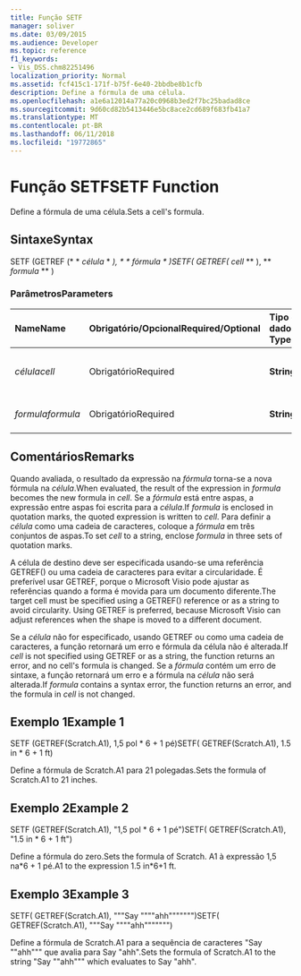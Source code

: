 ```yaml
---
title: Função SETF
manager: soliver
ms.date: 03/09/2015
ms.audience: Developer
ms.topic: reference
f1_keywords:
- Vis_DSS.chm82251496
localization_priority: Normal
ms.assetid: fcf415c1-171f-b75f-6e40-2bbdbe8b1cfb
description: Define a fórmula de uma célula.
ms.openlocfilehash: a1e6a12014a77a20c0968b3ed2f7bc25badad8ce
ms.sourcegitcommit: 9d60cd82b5413446e5bc8ace2cd689f683fb41a7
ms.translationtype: MT
ms.contentlocale: pt-BR
ms.lasthandoff: 06/11/2018
ms.locfileid: "19772865"
---
```

# <a name="setf-function"></a><span data-ttu-id="20dda-103">Função SETF</span><span class="sxs-lookup"><span data-stu-id="20dda-103">SETF Function</span></span>

<span data-ttu-id="20dda-104">Define a fórmula de uma célula.</span><span class="sxs-lookup"><span data-stu-id="20dda-104">Sets a cell's formula.</span></span> 
  
## <a name="syntax"></a><span data-ttu-id="20dda-105">Sintaxe</span><span class="sxs-lookup"><span data-stu-id="20dda-105">Syntax</span></span>

<span data-ttu-id="20dda-106">SETF (GETREF (* * *célula* * *), * * *fórmula* * *)</span><span class="sxs-lookup"><span data-stu-id="20dda-106">SETF( GETREF(** *cell* ** ), ** *formula* ** )</span></span> 
  
### <a name="parameters"></a><span data-ttu-id="20dda-107">Parâmetros</span><span class="sxs-lookup"><span data-stu-id="20dda-107">Parameters</span></span>

|<span data-ttu-id="20dda-108">**Name**</span><span class="sxs-lookup"><span data-stu-id="20dda-108">**Name**</span></span>|<span data-ttu-id="20dda-109">**Obrigatório/Opcional**</span><span class="sxs-lookup"><span data-stu-id="20dda-109">**Required/Optional**</span></span>|<span data-ttu-id="20dda-110">**Tipo de dados**</span><span class="sxs-lookup"><span data-stu-id="20dda-110">**Data Type**</span></span>|<span data-ttu-id="20dda-111">**Descrição**</span><span class="sxs-lookup"><span data-stu-id="20dda-111">**Description**</span></span>|
|:-----|:-----|:-----|:-----|
| <span data-ttu-id="20dda-112">_célula_</span><span class="sxs-lookup"><span data-stu-id="20dda-112">_cell_</span></span> <br/> |<span data-ttu-id="20dda-113">Obrigatório</span><span class="sxs-lookup"><span data-stu-id="20dda-113">Required</span></span>  <br/> |<span data-ttu-id="20dda-114">**String**</span><span class="sxs-lookup"><span data-stu-id="20dda-114">**String**</span></span> <br/> |<span data-ttu-id="20dda-115">A célula cuja fórmula deve ser definida.</span><span class="sxs-lookup"><span data-stu-id="20dda-115">The cell whose formula to set.</span></span>  <br/> |
| <span data-ttu-id="20dda-116">_formula_</span><span class="sxs-lookup"><span data-stu-id="20dda-116">_formula_</span></span> <br/> |<span data-ttu-id="20dda-117">Obrigatório</span><span class="sxs-lookup"><span data-stu-id="20dda-117">Required</span></span>  <br/> |<span data-ttu-id="20dda-118">**String**</span><span class="sxs-lookup"><span data-stu-id="20dda-118">**String**</span></span> <br/> |<span data-ttu-id="20dda-119">A fórmula a ser usada.</span><span class="sxs-lookup"><span data-stu-id="20dda-119">The formula to use.</span></span>  <br/> |
   
## <a name="remarks"></a><span data-ttu-id="20dda-120">Comentários</span><span class="sxs-lookup"><span data-stu-id="20dda-120">Remarks</span></span>

<span data-ttu-id="20dda-121">Quando avaliada, o resultado da expressão na _fórmula_ torna-se a nova fórmula na _célula_.</span><span class="sxs-lookup"><span data-stu-id="20dda-121">When evaluated, the result of the expression in  _formula_ becomes the new formula in  _cell_.</span></span> <span data-ttu-id="20dda-122">Se a _fórmula_ está entre aspas, a expressão entre aspas foi escrita para a _célula_.</span><span class="sxs-lookup"><span data-stu-id="20dda-122">If  _formula_ is enclosed in quotation marks, the quoted expression is written to  _cell_.</span></span> <span data-ttu-id="20dda-123">Para definir a _célula_ como uma cadeia de caracteres, coloque a _fórmula_ em três conjuntos de aspas.</span><span class="sxs-lookup"><span data-stu-id="20dda-123">To set  _cell_ to a string, enclose  _formula_ in three sets of quotation marks.</span></span> 
  
<span data-ttu-id="20dda-p102">A célula de destino deve ser especificada usando-se uma referência GETREF() ou uma cadeia de caracteres para evitar a circularidade. É preferível usar GETREF, porque o Microsoft Visio pode ajustar as referências quando a forma é movida para um documento diferente.</span><span class="sxs-lookup"><span data-stu-id="20dda-p102">The target cell must be specified using a GETREF() reference or as a string to avoid circularity. Using GETREF is preferred, because Microsoft Visio can adjust references when the shape is moved to a different document.</span></span>
  
<span data-ttu-id="20dda-126">Se a _célula_ não for especificado, usando GETREF ou como uma cadeia de caracteres, a função retornará um erro e fórmula da célula não é alterada.</span><span class="sxs-lookup"><span data-stu-id="20dda-126">If  _cell_ is not specified using GETREF or as a string, the function returns an error, and no cell's formula is changed.</span></span> <span data-ttu-id="20dda-127">Se a _fórmula_ contém um erro de sintaxe, a função retornará um erro e a fórmula na _célula_ não será alterada.</span><span class="sxs-lookup"><span data-stu-id="20dda-127">If  _formula_ contains a syntax error, the function returns an error, and the formula in  _cell_ is not changed.</span></span> 
  
## <a name="example-1"></a><span data-ttu-id="20dda-128">Exemplo 1</span><span class="sxs-lookup"><span data-stu-id="20dda-128">Example 1</span></span>

<span data-ttu-id="20dda-129">SETF (GETREF(Scratch.A1), 1,5 pol \* 6 + 1 pé)</span><span class="sxs-lookup"><span data-stu-id="20dda-129">SETF( GETREF(Scratch.A1), 1.5 in \* 6 + 1 ft)</span></span>
  
<span data-ttu-id="20dda-130">Define a fórmula de Scratch.A1 para 21 polegadas.</span><span class="sxs-lookup"><span data-stu-id="20dda-130">Sets the formula of Scratch.A1 to 21 inches.</span></span>
  
## <a name="example-2"></a><span data-ttu-id="20dda-131">Exemplo 2</span><span class="sxs-lookup"><span data-stu-id="20dda-131">Example 2</span></span>

<span data-ttu-id="20dda-132">SETF (GETREF(Scratch.A1), "1,5 pol \* 6 + 1 pé")</span><span class="sxs-lookup"><span data-stu-id="20dda-132">SETF( GETREF(Scratch.A1), "1.5 in \* 6 + 1 ft")</span></span>
  
<span data-ttu-id="20dda-133">Define a fórmula do zero.</span><span class="sxs-lookup"><span data-stu-id="20dda-133">Sets the formula of Scratch.</span></span> <span data-ttu-id="20dda-134">A1 à expressão 1,5 na\*6 + 1 pé.</span><span class="sxs-lookup"><span data-stu-id="20dda-134">A1 to the expression 1.5 in\*6+1 ft.</span></span>
  
## <a name="example-3"></a><span data-ttu-id="20dda-135">Exemplo 3</span><span class="sxs-lookup"><span data-stu-id="20dda-135">Example 3</span></span>

<span data-ttu-id="20dda-136">SETF( GETREF(Scratch.A1), """Say """"ahh""""""")</span><span class="sxs-lookup"><span data-stu-id="20dda-136">SETF( GETREF(Scratch.A1), """Say """"ahh""""""")</span></span>
  
<span data-ttu-id="20dda-137">Define a fórmula de Scratch.A1 para a sequência de caracteres "Say ""ahh""" que avalia para Say "ahh".</span><span class="sxs-lookup"><span data-stu-id="20dda-137">Sets the formula of Scratch.A1 to the string "Say ""ahh""" which evaluates to Say "ahh".</span></span>
  

